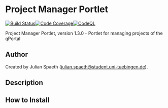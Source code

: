 # Project Manager Portlet

[![Build Status](https://travis-ci.com/qbicsoftware/project-manager-portlet.svg?branch=master)](https://travis-ci.com/qbicsoftware/project-manager-portlet)[![Code Coverage]( https://codecov.io/gh/qbicsoftware/project-manager-portlet/branch/master/graph/badge.svg)](https://codecov.io/gh/qbicsoftware/project-manager-portlet)[![CodeQL](https://github.com/qbicsoftware/project-manager-portlet/actions/workflows/codeql-analysis.yml/badge.svg)](https://github.com/qbicsoftware/project-manager-portlet/actions/workflows/codeql-analysis.yml)

Project Manager Portlet, version 1.3.0 - Portlet for managing projects of the qPortal

## Author

Created by Julian Spaeth (julian.spaeth@student.uni-tuebingen.de).

## Description

## How to Install
